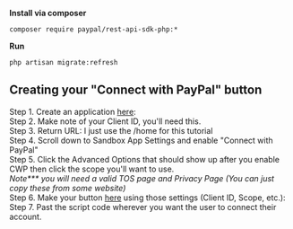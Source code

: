 **Install via composer**
```
composer require paypal/rest-api-sdk-php:*
```
**Run**
```
php artisan migrate:refresh
```

Creating your "Connect with PayPal" button
-
Step 1. Create an application [here](https://developer.paypal.com/developer/applications/create):\
Step 2. Make note of your Client ID, you'll need this.\
Step 3. Return URL: I just use the /home for this tutorial\
Step 4. Scroll down to Sandbox App Settings and enable "Connect with PayPal"\
Step 5. Click the Advanced Options that should show up after you enable CWP then click the scope you'll want to use.\
_Note*** you will need a valid TOS page and Privacy Page (You can just copy these from some website)_\
Step 6. Make your button [here](https://developer.paypal.com/docs/integration/direct/identity/button-js-builder) using those settings (Client ID, Scope, etc.):\
Step 7. Past the script code wherever you want the user to connect their account. 
